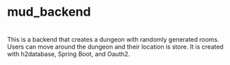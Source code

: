 # mud_backend

# 
This is a backend that creates a dungeon with randomly generated rooms. Users can move 
around the dungeon and their location is store. It is created with h2database, Spring Boot, and Oauth2.
